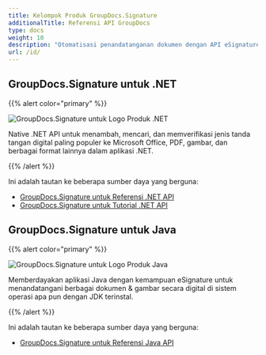 ```yaml
---
title: Kelompok Produk GroupDocs.Signature
additionalTitle: Referensi API GroupDocs
type: docs
weight: 10
description: "Otomatisasi penandatanganan dokumen dengan API eSignature lintas platform yang aman untuk tanda tangan pribadi atau bisnis Anda"
url: /id/
---
```


## GroupDocs.Signature untuk .NET

{{% alert color="primary" %}} 

![GroupDocs.Signature untuk Logo Produk .NET](../gdocs_net.png)

Native .NET API untuk menambah, mencari, dan memverifikasi jenis tanda tangan digital paling populer ke Microsoft Office, PDF, gambar, dan berbagai format lainnya dalam aplikasi .NET.

{{% /alert %}} 

Ini adalah tautan ke beberapa sumber daya yang berguna:

- [GroupDocs.Signature untuk Referensi .NET API](/signature/id/net/)
- [GroupDocs.Signature untuk Tutorial .NET API](/tutorials/signature/id/net/)


## GroupDocs.Signature untuk Java

{{% alert color="primary" %}}

![GroupDocs.Signature untuk Logo Produk Java](../gdocs_java.png)

Memberdayakan aplikasi Java dengan kemampuan eSignature untuk menandatangani berbagai dokumen & gambar secara digital di sistem operasi apa pun dengan JDK terinstal.

{{% /alert %}}

Ini adalah tautan ke beberapa sumber daya yang berguna:

- [GroupDocs.Signature untuk Referensi Java API](/signature/java/)
